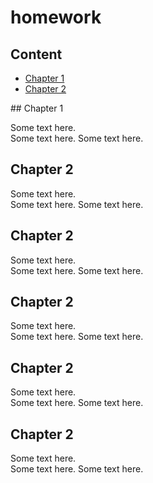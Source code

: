 # homework
## Content

* [Chapter 1](#Chapter1)
* [Chapter 2](#Chapter2)

<div id="Chapter1"></div>
## Chapter 1

Some text here.  
Some text here.
Some text here.

## Chapter 2 <span id="Chapter2"><span>

Some text here.  
Some text here.
Some text here.

## Chapter 2 <span id="Chapter2"><span>

Some text here.  
Some text here.
Some text here.
## Chapter 2 <span id="Chapter2"><span>

Some text here.  
Some text here.
Some text here.

## Chapter 2 <span id="Chapter2"><span>

Some text here.  
Some text here.
Some text here.

## Chapter 2 <span id="Chapter2"><span>

Some text here.  
Some text here.
Some text here.
